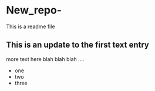 # New_repo-

This is a readme file

## This is an update to the first text entry 

more text here blah blah blah ....

- one 
- two 
- three
